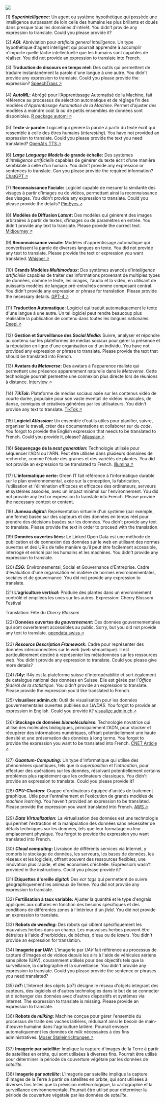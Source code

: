 ![](technology-radar.png)


(1) ***Superintelligence*:** Un agent ou système hypothétique qui possède une intelligence surpassant de loin celle des humains les plus brillants et doués dans presque tous les domaines d'intérêt. You didn't provide any expression to translate. Could you please provide it?

(2) ***AGI*:** Abréviation pour *artificial general intelligence*. Un type hypothétique d'agent intelligent qui pourrait apprendre à accomplir n'importe quelle tâche intellectuelle que les humains sont capables de réaliser. You did not provide an expression to translate into French.

(3) **Traduction de discours en temps réel:** Des outils qui permettent de traduire instantanément la parole d'une langue à une autre. You didn't provide any expression to translate. Could you please provide the expression? [SpeechTrans 🡥](https://speechtrans.com/)

(4) ***AutoML*:** Abrégé pour l'Apprentissage Automatisé de la Machine, fait référence au processus de sélection automatique et de réglage fin des modèles d'*Apprentissage Automatisé de la Machine*. Permet d'ajuster des modèles à moindre coût là où de petits ensembles de données sont disponibles. [R package automl 🡥](https://cran.r-project.org/web/packages/automl/)

(5) **Texte-à-parole:** Logiciel qui génère la parole à partir du texte écrit qui ressemble à celle des êtres humains (*interesting*). You have not provided an expression to translate. Could you please provide the text you need translated? [OpenAI’s TTS 🡥](https://platform.openai.com/docs/guides/text-to-speech)

(6) ***Large Language Models* de grande échelle:** Des systèmes d'*intelligence artificielle* capables de générer du texte écrit d'une manière semblable à celle d'un humain. You didn't provide any expression or sentences to translate. Can you please provide the required information? [ChatGPT 🡥](https://chat.openai.com/)

(7) **Reconnaissance Faciale:** Logiciel capable de mesurer la similarité des visages à partir d'images ou de vidéos, permettant ainsi la reconnaissance des visages. You didn't provide any expression to translate. Could you please provide the details? [PimEyes 🡥](https://pimeyes.com/)

(8) **Modèles de Diffusion *Latent*:** Des modèles qui génèrent des images arbitraires à partir de textes, d'images ou de paramètres en entrée. You didn't provide any text to translate. Please provide the correct text. [Midjourney 🡥](https://www.midjourney.com/)

(9) **Reconnaissance vocale:** Modèles d'apprentissage automatique qui convertissent la parole de diverses langues en texte. You did not provide any text to translate. Please provide the text or expression you want translated. [Whisper 🡥](https://openai.com/research/whisper)

(10) **Grands Modèles *Multimodaux*:** Des systèmes avancés d'*intelligence artificielle* capables de traiter des informations provenant de multiples types de données, comme le texte, les images, l'audio et la vidéo, en utilisant de puissants modèles de langage pré-entraînés comme composant central. You didn't provide any expression or phrase for translation. Please provide the necessary details. [GPT-4 🡥](https://openai.com/blog/chatgpt-can-now-see-hear-and-speak)

(11) **Traduction Automatique:** Logiciel qui traduit automatiquement le texte d'une langue à une autre. Un tel logiciel peut rendre beaucoup plus réalisable la publication de contenu dans toutes les langues nationales. [Deepl 🡥](https://deepl.com/)

(12) **Gestion et Surveillance des *Social Media*:** Suivre, analyser et répondre au contenu sur les plateformes de médias sociaux pour gérer la présence et la réputation en ligne d'une organisation ou d'un individu. You have not provided any expression or phrase to translate. Please provide the text that should be translated into French.

(13) **Avatars du *Metaverse*:** Des avatars à l'apparence réaliste qui permettent une présence apparemment naturelle dans le *Metaverse*. Cette technologie pourrait permettre une connexion plus directe lors de réunions à distance. [Interview 🡥](https://www.youtube.com/watch?v=MVYrJJNdrEg)

(14) ***TikTok*:** Plateforme de médias sociaux axée sur les contenus vidéo de courte durée, populaire pour son vaste éventail de vidéos musicales, de danse, comiques et créatives générées par les utilisateurs. You didn't provide any text to translate. [TikTok 🡥](https://www.tiktok.com/)

(15) **Logiciel *Atlassian*:** Un ensemble d'outils utiles pour planifier, suivre, organiser le travail, créer des documentations et collaborer sur du *code*. You forgot to provide the English expression that needs to be translated to French. Could you provide it, please? [Atlassian 🡥](https://www.atlassian.com/software)

(16) **Séquençage de la *next generation*:** Technologie utilisée pour séquencer l'ADN ou l'ARN. Peut être utilisée dans plusieurs domaines de recherche, comme l'étude des graines et des variétés de plantes. You did not provide an expression to be translated to French. [Illumina 🡥](https://emea.illumina.com/science/technology/next-generation-sequencing.html)

(17) **L'informatique verte:** Green IT fait référence à l'informatique durable sur le plan environnemental, axée sur la conception, la fabrication, l'utilisation et l'élimination efficaces et efficaces des ordinateurs, serveurs et systèmes associés, avec un impact minimal sur l'environnement. You did not provide any text or expression to translate into French. Please provide the necessary context or content.

(18) **Jumeau *digital*:** Représentation virtuelle d'un système (par exemple, une ferme) basée sur des capteurs et des données en temps réel pour prendre des décisions basées sur les données. You didn't provide any text to translate. Please provide the text in order to proceed with the translation.

(19) **Données ouvertes liées:** Le Linked Open Data est une méthode de publication et de connexion des données sur le web en utilisant des normes ouvertes et des URIs de telle manière qu'il peut être facilement accessible, interrogé et enrichi par les humains et les machines. You didn't provide any expression to translate.

(20) ***ESG*:** Environnemental, Social et Gouvernance d'Entreprise. Cadre d'évaluation d'une organisation en matière de normes environnementales, sociales et de gouvernance. You did not provide any expression to translate.

(21) **L'agriculture *vertical*:** Produire des plantes dans un environnement contrôlé et empilées les unes sur les autres. Expression: Cherry Blossom Festival

Translation: Fête du *Cherry Blossom*

(22) **Données ouvertes du *gouvernement*:** Des données gouvernementales qui sont ouvertement accessibles au public. Sorry, but you did not provide any text to translate. [opendata.swiss 🡥](https://opendata.swiss)

(23) ***Resource Description Framework*:** Cadre pour représenter des données interconnectées sur le web (web sémantique). Il est particulièrement destiné à représenter les métadonnées sur les ressources web. You didn't provide any expression to translate. Could you please give more details?

(24) ***i14y*:** i14y est la plateforme suisse d'interopérabilité et sert également de catalogue national des données en Suisse. Elle est gérée par l'*Office fédéral de la statistique*. You didn't provide an expression to translate. Please provide the expression you'd like translated to French.

(25) **visualiser.admin.ch:** Outil de visualisation pour les données gouvernementales ouvertes publiées sur *LINDAS*. You forgot to provide an expression in English. Could you provide it? [visualize.admin.ch 🡥](https://www.visualize.admin.ch)

(26) **Stockage de données *biomoléculaires*:** Technologie novatrice qui utilise des molécules biologiques, principalement l'ADN, pour stocker et récupérer des informations numériques, offrant potentiellement une haute densité et une préservation des données à long terme. You forgot to provide the expression you want to be translated into French. [CNET Article 🡥](https://www.cnet.com/tech/computing/startup-packs-all-16gb-wikipedia-onto-dna-strands-demonstrate-new-storage-tech/)

(27) ***Quantum-Computing*:** Un type d'informatique qui utilise des phénomènes quantiques, tels que la *superposition* et l'*intrication*, pour effectuer des opérations sur les données, résolvant potentiellement certains problèmes plus rapidement que les ordinateurs classiques. You didn't provide an expression to translate. Could you please provide it?

(28) ***GPU-Clusters*:** Grappe d'ordinateurs équipée d'unités de traitement graphique. Utile pour l'entraînement et l'exécution de grands modèles de *machine learning*. You haven't provided an expression to be translated. Please provide the expression you want translated into French. [AWS 🡥](https://aws.amazon.com/nvidia/)

(29) ***Data Virtualization*:** La virtualisation des données est une technologie qui permet l'extraction et la manipulation des données sans nécessiter de détails techniques sur les données, tels que leur formatage ou leur emplacement physique. You forgot to provide the expression you want translated into French.

(30) ***Cloud computing*:** Livraison de différents services via Internet, y compris le stockage de données, les serveurs, les bases de données, les réseaux et les logiciels, offrant souvent des ressources flexibles, une innovation plus rapide, et des économies d'échelle. \Expression\ wasn't provided in the instructions. Could you please provide it?

(31) **Étiquettes d'oreille *digital*:** Des *ear tags* qui permettent de suivre géographiquement les animaux de ferme. You did not provide any expression to translate.

(32) **Fertilisation à taux variable:** Ajuster la quantité et le type d'engrais appliqués aux cultures en fonction des besoins spécifiques et des conditions de différentes zones à l'intérieur d'un *field*. You did not provide an expression to translate.

(33) **Robots de *weeding*:** Des robots qui ciblent spécifiquement les mauvaises herbes dans un champ. Les mauvaises herbes peuvent être détruites à l'aide d'herbicides, de bêches, d'eau ou de *lasers*. You didn't provide an expression for translation.

(34) **Imagerie par *UAV*:** L'imagerie par *UAV* fait référence au processus de capture d'images et de vidéos depuis les airs à l'aide de véhicules aériens sans pilote (UAV), couramment utilisés pour des objectifs tels que la surveillance, la cartographie et la surveillance. You didn't provide any expression to translate. Could you please provide the sentence or phrases you need translated?

(35) ***IoT*:** L'Internet des objets (*IoT*) désigne le réseau d'objets intégrant des capteurs, des logiciels et d'autres technologies dans le but de se connecter et d'échanger des données avec d'autres dispositifs et systèmes via internet. The expression to translate is missing. Please provide an expression to translate.

(36) **Robots de *milking*:** Machine conçue pour gérer l'ensemble du processus de traite des vaches laitières, réduisant ainsi le besoin de main-d'œuvre humaine dans l'agriculture laitière. Pourrait envoyer automatiquement les données de *milk* nécessaires à des fins administratives. [Moser Stalleinrichtungen 🡥](http://www.moser-stalleinrichtungen.ch)

(37) **Imagerie par satellite:** Implique la capture d'images de la Terre à partir de satellites en orbite, qui sont utilisées à diverses fins. Pourrait être utilisé pour déterminer la période de couverture végétale par les données de *satellite*.

(38) **Imagerie par *satellite*:** L'imagerie par satellite implique la capture d'images de la Terre à partir de satellites en orbite, qui sont utilisées à diverses fins telles que la prévision météorologique, la cartographie et la surveillance environnementale. Pourrait être utilisé pour déterminer la période de couverture végétale par les données de *satellite*.